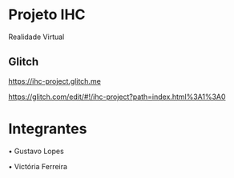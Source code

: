 #  Projeto IHC
Realidade Virtual

## Glitch
https://ihc-project.glitch.me

https://glitch.com/edit/#!/ihc-project?path=index.html%3A1%3A0

# Integrantes
• Gustavo Lopes

• Victória Ferreira
